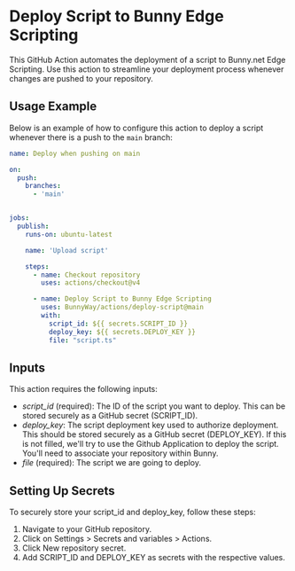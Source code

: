 Deploy Script to Bunny Edge Scripting
====
This GitHub Action automates the deployment of a script to Bunny.net Edge Scripting. Use this action to streamline your deployment process whenever changes are pushed to your repository.

## Usage Example

Below is an example of how to configure this action to deploy a script whenever there is a push to the `main` branch:


```yaml
name: Deploy when pushing on main

on: 
  push:
    branches:
      - 'main'


jobs:
  publish:
    runs-on: ubuntu-latest

    name: 'Upload script'

    steps:
      - name: Checkout repository
        uses: actions/checkout@v4

      - name: Deploy Script to Bunny Edge Scripting
        uses: BunnyWay/actions/deploy-script@main
        with:
          script_id: ${{ secrets.SCRIPT_ID }}
          deploy_key: ${{ secrets.DEPLOY_KEY }}
          file: "script.ts"
```

## Inputs
This action requires the following inputs:
- *script_id* (required): The ID of the script you want to deploy. This can be stored securely as a GitHub secret (SCRIPT_ID).
- *deploy_key*: The script deployment key used to authorize deployment. This should be stored securely as a GitHub secret (DEPLOY_KEY). If this is not filled, we'll try to use the Github Application to deploy the script. You'll need to associate your repository within Bunny.
- *file* (required): The script we are going to deploy.

## Setting Up Secrets
To securely store your script_id and deploy_key, follow these steps:
1. Navigate to your GitHub repository.
2. Click on Settings > Secrets and variables > Actions.
3. Click New repository secret.
4. Add SCRIPT_ID and DEPLOY_KEY as secrets with the respective values.
